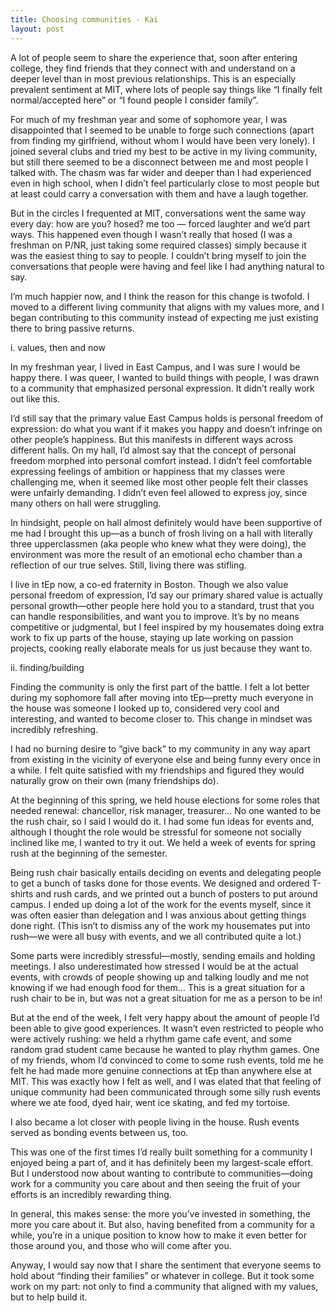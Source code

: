 ```yaml
---
title: Choosing communities - Kai
layout: post
---
```



A lot of people seem to share the experience that, soon after entering college, they find friends that they connect with and understand on a deeper level than in most previous relationships. This is an especially prevalent sentiment at MIT, where lots of people say things like “I finally felt normal/accepted here” or “I found people I consider family”.

For much of my freshman year and some of sophomore year, I was disappointed that I seemed to be unable to forge such connections (apart from finding my girlfriend, without whom I would have been very lonely). I joined several clubs and tried my best to be active in my living community, but still there seemed to be a disconnect between me and most people I talked with. The chasm was far wider and deeper than I had experienced even in high school, when I didn’t feel particularly close to most people but at least could carry a conversation with them and have a laugh together.

But in the circles I frequented at MIT, conversations went the same way every day: how are you? hosed? me too — forced laughter and we’d part ways. This happened even though I wasn’t really that hosed (I was a freshman on P/NR, just taking some required classes) simply because it was the easiest thing to say to people. I couldn’t bring myself to join the conversations that people were having and feel like I had anything natural to say.

I’m much happier now, and I think the reason for this change is twofold. I moved to a different living community that aligns with my values more, and I began contributing to this community instead of expecting me just existing there to bring passive returns.

i. values, then and now

In my freshman year, I lived in East Campus, and I was sure I would be happy there. I was queer, I wanted to build things with people, I was drawn to a community that emphasized personal expression. It didn’t really work out like this.

I’d still say that the primary value East Campus holds is personal freedom of expression: do what you want if it makes you happy and doesn’t infringe on other people’s happiness. But this manifests in different ways across different halls. On my hall, I’d almost say that the concept of personal freedom morphed into personal comfort instead. I didn’t feel comfortable expressing feelings of ambition or happiness that my classes were challenging me, when it seemed like most other people felt their classes were unfairly demanding. I didn’t even feel allowed to express joy, since many others on hall were struggling.

In hindsight, people on hall almost definitely would have been supportive of me had I brought this up—as a bunch of frosh living on a hall with literally three upperclassmen (aka people who knew what they were doing), the environment was more the result of an emotional echo chamber than a reflection of our true selves. Still, living there was stifling.

I live in tEp now, a co-ed fraternity in Boston. Though we also value personal freedom of expression, I’d say our primary shared value is actually personal growth—other people here hold you to a standard, trust that you can handle responsibilities, and want you to improve. It’s by no means competitive or judgmental, but I feel inspired by my housemates doing extra work to fix up parts of the house, staying up late working on passion projects, cooking really elaborate meals for us just because they want to.

ii. finding/building

Finding the community is only the first part of the battle. I felt a lot better during my sophomore fall after moving into tEp—pretty much everyone in the house was someone I looked up to, considered very cool and interesting, and wanted to become closer to. This change in mindset was incredibly refreshing.

I had no burning desire to “give back” to my community in any way apart from existing in the vicinity of everyone else and being funny every once in a while. I felt quite satisfied with my friendships and figured they would naturally grow on their own (many friendships do).

At the beginning of this spring, we held house elections for some roles that needed renewal: chancellor, risk manager, treasurer… No one wanted to be the rush chair, so I said I would do it. I had some fun ideas for events and, although I thought the role would be stressful for someone not socially inclined like me, I wanted to try it out. We held a week of events for spring rush at the beginning of the semester.

Being rush chair basically entails deciding on events and delegating people to get a bunch of tasks done for those events. We designed and ordered T-shirts and rush cards, and we printed out a bunch of posters to put around campus. I ended up doing a lot of the work for the events myself, since it was often easier than delegation and I was anxious about getting things done right. (This isn’t to dismiss any of the work my housemates put into rush—we were all busy with events, and we all contributed quite a lot.)

Some parts were incredibly stressful—mostly, sending emails and holding meetings. I also underestimated how stressed I would be at the actual events, with crowds of people showing up and talking loudly and me not knowing if we had enough food for them… This is a great situation for a rush chair to be in, but was not a great situation for me as a person to be in!

But at the end of the week, I felt very happy about the amount of people I’d been able to give good experiences. It wasn’t even restricted to people who were actively rushing: we held a rhythm game cafe event, and some random grad student came because he wanted to play rhythm games. One of my friends, whom I’d convinced to come to some rush events, told me he felt he had made more genuine connections at tEp than anywhere else at MIT. This was exactly how I felt as well, and I was elated that that feeling of unique community had been communicated through some silly rush events where we ate food, dyed hair, went ice skating, and fed my tortoise.

I also became a lot closer with people living in the house. Rush events served as bonding events between us, too.

This was one of the first times I’d really built something for a community I enjoyed being a part of, and it has definitely been my largest-scale effort. But I understood now about wanting to contribute to communities—doing work for a community you care about and then seeing the fruit of your efforts is an incredibly rewarding thing.

In general, this makes sense: the more you’ve invested in something, the more you care about it. But also, having benefited from a community for a while, you’re in a unique position to know how to make it even better for those around you, and those who will come after you.

Anyway, I would say now that I share the sentiment that everyone seems to hold about “finding their families” or whatever in college. But it took some work on my part: not only to find a community that aligned with my values, but to help build it.
